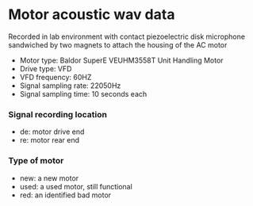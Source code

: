 # Motor acoustic wav data
Recorded in lab environment with contact piezoelectric disk microphone sandwiched by two magnets to attach the housing of the AC motor
- Motor type: Baldor SuperE VEUHM3558T Unit Handling Motor
- Drive type: VFD
- VFD frequency: 60HZ
- Signal sampling rate: 22050Hz
- Signal sampling time: 10 seconds each
### Signal recording location
- de: motor drive end
- re: motor rear end
### Type of motor
- new: a new motor
- used: a used motor, still functional
- red: an identified bad motor